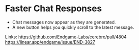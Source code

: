 # Faster Chat Responses

*   Chat messages now appear as they are generated.
*   A new button helps you quickly scroll to the latest message.

Links:
https://github.com/Endgame-Labs/cerebro/pull/4804
https://linear.app/endgame/issue/END-3827

